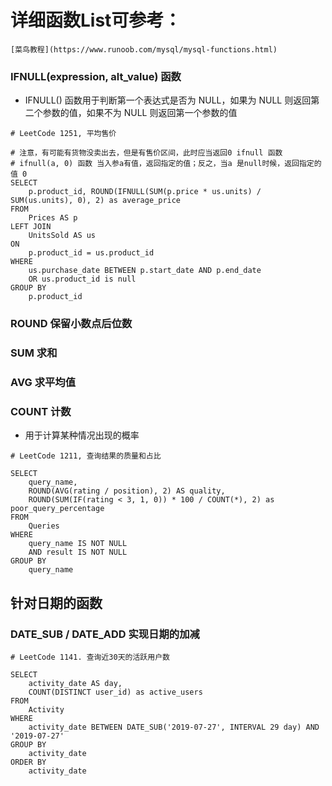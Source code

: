 # 详细函数List可参考：
    [菜鸟教程](https://www.runoob.com/mysql/mysql-functions.html)

### IFNULL(expression, alt_value) 函数
- IFNULL() 函数用于判断第一个表达式是否为 NULL，如果为 NULL 则返回第二个参数的值，如果不为 NULL 则返回第一个参数的值

```
# LeetCode 1251, 平均售价

# 注意，有可能有货物没卖出去，但是有售价区间，此时应当返回0 ifnull 函数
# ifnull(a, 0) 函数 当入参a有值，返回指定的值；反之，当a 是null时候，返回指定的值 0 
SELECT
    p.product_id, ROUND(IFNULL(SUM(p.price * us.units) / SUM(us.units), 0), 2) as average_price
FROM 
    Prices AS p
LEFT JOIN
    UnitsSold AS us
ON
    p.product_id = us.product_id
WHERE 
    us.purchase_date BETWEEN p.start_date AND p.end_date
    OR us.product_id is null
GROUP BY
    p.product_id
```

### ROUND 保留小数点后位数
### SUM 求和
### AVG 求平均值
### COUNT 计数
- 用于计算某种情况出现的概率
```
# LeetCode 1211, 查询结果的质量和占比

SELECT
    query_name,
    ROUND(AVG(rating / position), 2) AS quality,
    ROUND(SUM(IF(rating < 3, 1, 0)) * 100 / COUNT(*), 2) as poor_query_percentage
FROM
    Queries
WHERE
    query_name IS NOT NULL 
    AND result IS NOT NULL
GROUP BY
    query_name
```


## 针对日期的函数
### DATE_SUB / DATE_ADD 实现日期的加减
```
# LeetCode 1141. 查询近30天的活跃用户数

SELECT
    activity_date AS day,
    COUNT(DISTINCT user_id) as active_users
FROM
    Activity
WHERE
    activity_date BETWEEN DATE_SUB('2019-07-27', INTERVAL 29 day) AND '2019-07-27'
GROUP BY
    activity_date
ORDER BY
    activity_date
```
